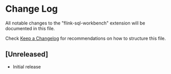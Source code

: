 # Change Log

All notable changes to the "flink-sql-workbench" extension will be documented in this file.

Check [Keep a Changelog](http://keepachangelog.com/) for recommendations on how to structure this file.

## [Unreleased]

- Initial release